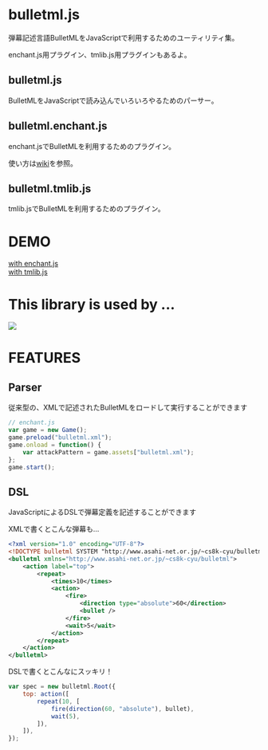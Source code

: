 bulletml.js
===========

弾幕記述言語BulletMLをJavaScriptで利用するためのユーティリティ集。

enchant.js用プラグイン、tmlib.js用プラグインもあるよ。

bulletml.js
-----------

BulletMLをJavaScriptで読み込んでいろいろやるためのパーサー。



bulletml.enchant.js
-------------------

enchant.jsでBulletMLを利用するためのプラグイン。

使い方は[wiki](https://github.com/daishihmr/bulletml.js/wiki)を参照。



bulletml.tmlib.js
-----------------

tmlib.jsでBulletMLを利用するためのプラグイン。



DEMO
====

<a href="http://daishihmr.github.com/bulletml.js/sample/with-enchant.js">with enchant.js</a><br/>
<a href="http://daishihmr.github.com/bulletml.js/sample/with-tmlib.js">with tmlib.js</a><br/>

This library is used by ...
============================

<a href="http://9leap.net/games/2877/"><img src="http://9leap.net/screenshots//140x140/2877_140"/></a>
<!-- <a href="http://9leap.net/games/2995/"><img src="http://9leap.net/screenshots//140x140/2995_140"/></a> -->

FEATURES
========

Parser
------

従来型の、XMLで記述されたBulletMLをロードして実行することができます

~~~~javascript
// enchant.js
var game = new Game();
game.preload("bulletml.xml");
game.onload = function() {
    var attackPattern = game.assets["bulletml.xml");
};
game.start();
~~~~

DSL
---

JavaScriptによるDSLで弾幕定義を記述することができます

XMLで書くとこんな弾幕も…
~~~~xml
<?xml version="1.0" encoding="UTF-8"?>
<!DOCTYPE bulletml SYSTEM "http://www.asahi-net.or.jp/~cs8k-cyu/bulletml/bulletml.dtd">
<bulletml xmlns="http://www.asahi-net.or.jp/~cs8k-cyu/bulletml">
    <action label="top">
        <repeat>
            <times>10</times>
            <action>
                <fire>
                    <direction type="absolute">60</direction>
                    <bullet />
                </fire>
                <wait>5</wait>
            </action>
        </repeat>
    </action>
</bulletml>
~~~~

DSLで書くとこんなにスッキリ！
~~~~javascript
var spec = new bulletml.Root({
    top: action([
        repeat(10, [
            fire(direction(60, "absolute"), bullet),
            wait(5),
        ]),
    ]),
});
~~~~
